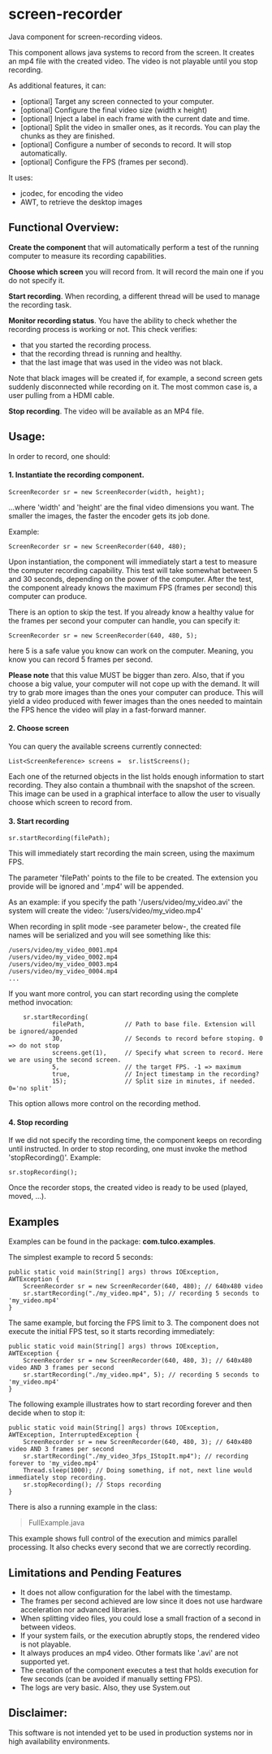 # screen-recorder

Java component for screen-recording videos.

This component allows java systems to record from the screen. It creates an mp4 file with the created video. The video is not playable until you stop recording.

As additional features, it can:

* [optional] Target any screen connected to your computer.
* [optional] Configure the final video size (width x height)
* [optional] Inject a label in each frame with the current date and time.
* [optional] Split the video in smaller ones, as it records. You can play the chunks as they are finished.
* [optional] Configure a number of seconds to record. It will stop automatically.
* [optional] Configure the FPS (frames per second).


It uses:
* jcodec, for encoding the video
* AWT, to retrieve the desktop images

## Functional Overview:

**Create the component** that will automatically perform a test of the running computer to measure its recording capabilities.

**Choose which screen** you will record from. It will record the main one if you do not specify it.

**Start recording**. When recording, a different thread will be used to manage the recording task.

**Monitor recording status**. You have the ability to check whether the recording process is working or not.
This check verifies:
* that you started the recording process.
* that the recording thread is running and healthy.
* that the last image that was used in the video was not black.

Note that black images will be created if, for example, a second screen gets suddenly disconnected while recording on it. The most common case is, a user pulling from a HDMI cable.

**Stop recording**. The video will be available as an MP4 file.

## Usage:

In order to record, one should:

#### 1. Instantiate the recording component.

    ScreenRecorder sr = new ScreenRecorder(width, height);

...where 'width' and 'height' are the final video dimensions you want.
The smaller the images, the faster the encoder gets its job done.

Example:

    ScreenRecorder sr = new ScreenRecorder(640, 480);

Upon instantiation, the component will immediately start a test to measure the computer recording capability.
This test will take somewhat between 5 and 30 seconds, depending on the power of the computer.
After the test, the component already knows the maximum FPS (frames per second) this computer can produce.

There is an option to skip the test. If you already know a healthy value for the
frames per second your computer can handle, you can specify it:

    ScreenRecorder sr = new ScreenRecorder(640, 480, 5);

here 5 is a safe value you know can work on the computer. Meaning, you know you can record 5 frames per second.

**Please note** that this value MUST be bigger than zero. Also, that if you choose a big value, your computer will not cope up with the demand. It will try to grab more images than the ones your computer can produce. This will yield a video produced with fewer images than the ones needed to maintain the FPS hence the video will play in a fast-forward manner.

#### 2. Choose screen

You can query the available screens currently connected:

    List<ScreenReference> screens =  sr.listScreens();


Each one of the returned objects in the list holds enough information to start recording.
They also contain a thumbnail with the snapshot of the screen. This image can be used in a 
graphical interface to allow the user to visually choose which screen to record from. 

#### 3. Start recording

    sr.startRecording(filePath);

This will immediately start recording the main screen, using the maximum FPS.

The parameter 'filePath' points to the file to be created. The extension you provide will be ignored and '.mp4' will be appended.

As an example: if you specify the path '/users/video/my_video.avi' the system will create the video: '/users/video/my_video.mp4'

When recording in split mode -see parameter below-, the created file names will be serialized and you will see something like this:

    /users/video/my_video_0001.mp4
    /users/video/my_video_0002.mp4
    /users/video/my_video_0003.mp4
    /users/video/my_video_0004.mp4
    ...

If you want more control, you can start recording using the complete method invocation:

        sr.startRecording(
                filePath,           // Path to base file. Extension will be ignored/appended
                30,                 // Seconds to record before stoping. 0 => do not stop
                screens.get(1),     // Specify what screen to record. Here we are using the second screen.
                5,                  // the target FPS. -1 => maximum
                true,               // Inject timestamp in the recording?
                15);                // Split size in minutes, if needed. 0='no split'

This option allows more control on the recording method.

#### 4. Stop recording

If we did not specify the recording time, the component keeps on recording until instructed. 
In order to stop recording, one must invoke the method 'stopRecording()'. Example:

    sr.stopRecording();

Once the recorder stops, the created video is ready to be used (played, moved, ...).

## Examples

Examples can be found in the package: **com.tulco.examples**.

The simplest example to record 5 seconds:

    public static void main(String[] args) throws IOException, AWTException {
        ScreenRecorder sr = new ScreenRecorder(640, 480); // 640x480 video
        sr.startRecording("./my_video.mp4", 5); // recording 5 seconds to 'my_video.mp4'
    }

The same example, but forcing the FPS limit to 3. The component does not execute the initial FPS test, so it starts recording immediately:

    public static void main(String[] args) throws IOException, AWTException {
        ScreenRecorder sr = new ScreenRecorder(640, 480, 3); // 640x480 video AND 3 frames per second
        sr.startRecording("./my_video.mp4", 5); // recording 5 seconds to 'my_video.mp4'
    }

The following example illustrates how to start recording forever and then decide when to stop it:

    public static void main(String[] args) throws IOException, AWTException, InterruptedException {
        ScreenRecorder sr = new ScreenRecorder(640, 480, 3); // 640x480 video AND 3 frames per second
        sr.startRecording("./my_video_3fps_IStopIt.mp4"); // recording forever to 'my_video.mp4'
        Thread.sleep(1000); // Doing something, if not, next line would immediately stop recording.
        sr.stopRecording(); // Stops recording
    }

There is also a running example in the class:

> FullExample.java

This example shows full control of the execution and mimics parallel processing. It also checks every second that we are correctly recording.

## Limitations and Pending Features

* It does not allow configuration for the label with the timestamp.
* The frames per second achieved are low since it does not use hardware acceleration nor advanced libraries.
* When splitting video files, you could lose a small fraction of a second in between videos.
* If your system fails, or the execution abruptly stops, the rendered video is not playable.
* It always produces an mp4 video. Other formats like '.avi' are not supported yet.
* The creation of the component executes a test that holds execution for few seconds (can be avoided if manually setting FPS).
* The logs are very basic. Also, they use System.out

## Disclaimer:

This software is not intended yet to be used in production systems nor in high availability environments.


